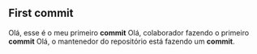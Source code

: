 ## First commit

Olá, esse é o meu primeiro **commit**
Olá, colaborador fazendo o primeiro **commit**
Olá, o mantenedor do repositório está fazendo um **commit**.